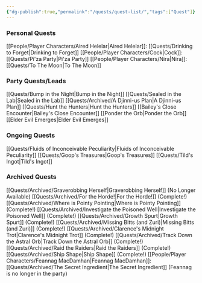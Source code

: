 ```yaml
---
{"dg-publish":true,"permalink":"/quests/quest-list/","tags":["Quest"]}
---
```


### Personal Quests
[[People/Player Characters/Aired Helelar\|Aired Helelar]]: [[Quests/Drinking to Forget\|Drinking to Forget]]
[[People/Player Characters/Cock\|Cock]]: [[Quests/Pi'za Party\|Pi'za Party]]
[[People/Player Characters/Nira\|Nira]]: [[Quests/To The Moon\|To The Moon]]
### Party Quests/Leads
[[Quests/Bump in the Night\|Bump in the Night]]
[[Quests/Sealed in the Lab\|Sealed in the Lab]]
[[Quests/Archived/A Djinni-us Plan\|A Djinni-us Plan]]
[[Quests/Hunt the Hunters\|Hunt the Hunters]]
[[Bailey's Close Encounter\|Bailey's Close Encounter]]
[[Ponder the Orb\|Ponder the Orb]]
[[Elder Evil Emerges\|Elder Evil Emerges]]
### Ongoing Quests
[[Quests/Fluids of Inconceivable Peculiarity\|Fluids of Inconceivable Peculiarity]]
[[Quests/Goop's Treasures\|Goop's Treasures]]
[[Quests/Tild's Ingot\|Tild's Ingot]]
### Archived Quests
[[Quests/Archived/Graverobbing Herself\|Graverobbing Herself]] (No Longer Available)
[[Quests/Archived/For the Horde!\|For the Horde!]] (Complete!)
[[Quests/Archived/Where is Pointy Pointing\|Where is Pointy Pointing]] (Complete!)
[[Quests/Archived/Investigate the Poisoned Well\|Investigate the Poisoned Well]] (Complete!)
[[Quests/Archived/Growth Spurt\|Growth Spurt]] (Complete!)
[[Quests/Archived/Missing Bitts (and Zuri)\|Missing Bitts (and Zuri)]] (Complete!)
[[Quests/Archived/Clarence's Midnight Trot\|Clarence's Midnight Trot]] (Complete!)
[[Quests/Archived/Track Down the Astral Orb\|Track Down the Astral Orb]] (Complete!)
[[Quests/Archived/Raid the Raiders\|Raid the Raiders]] (Complete!)
[[Quests/Archived/Ship Shape\|Ship Shape]] (Complete!)
[[People/Player Characters/Feannag MacDamhan\|Feannag MacDamhan]]: [[Quests/Archived/The Secret Ingredient\|The Secret Ingredient]] (Feannag is no longer in the party)

